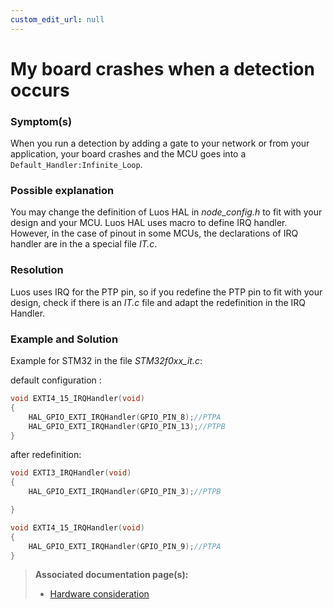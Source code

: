 ```yaml
---
custom_edit_url: null
---
```


# My board crashes when a detection occurs

### Symptom(s)

When you run a detection by adding a gate to your network or from your application, your board crashes and the MCU goes into a `Default_Handler:Infinite_Loop`.

### Possible explanation

You may change the definition of Luos HAL in _node_config.h_ to fit with your design and your MCU. Luos HAL uses macro to define IRQ handler. However, in the case of pinout in some MCUs, the declarations of IRQ handler are in the a special file _IT.c_.

### Resolution

Luos uses IRQ for the PTP pin, so if you redefine the PTP pin to fit with your design, check if there is an _IT.c_ file and adapt the redefinition in the IRQ Handler.

### Example and Solution

Example for STM32 in the file _STM32f0xx_it.c_:

default configuration :

```C
void EXTI4_15_IRQHandler(void)
{
    HAL_GPIO_EXTI_IRQHandler(GPIO_PIN_8);//PTPA
    HAL_GPIO_EXTI_IRQHandler(GPIO_PIN_13);//PTPB
}
```

after redefinition:

```C
void EXTI3_IRQHandler(void)
{
    HAL_GPIO_EXTI_IRQHandler(GPIO_PIN_3);//PTPB

}

void EXTI4_15_IRQHandler(void)
{
    HAL_GPIO_EXTI_IRQHandler(GPIO_PIN_9);//PTPA
}
```

> **Associated documentation page(s):**
>
> - [Hardware consideration](/docs/hardware-consideration/hardware-consideration)
